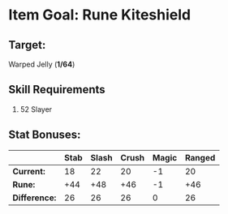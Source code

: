 # Item Goal: Rune Kiteshield
## Target:
Warped Jelly (**1/64**)
## Skill Requirements
1. 52 Slayer

## Stat Bonuses:
|   | Stab  |  Slash | Crush  | Magic  | Ranged  |
| ------------ | ------------ | ------------ | ------------ | ------------ | ------------ |
| **Current:**  | 18  |  22 |  20 |  -1 | 20  |
|  **Rune:** | +44  |  +48 | +46  | -1  | +46  |
|  **Difference:** | 26  | 26  | 26  | 0  | 26  |
